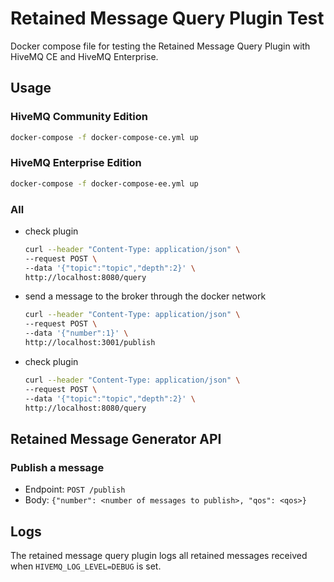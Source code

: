 # Retained Message Query Plugin Test

Docker compose file for testing the Retained Message Query Plugin with HiveMQ CE and HiveMQ Enterprise.

## Usage

### HiveMQ Community Edition

```bash
docker-compose -f docker-compose-ce.yml up
```

### HiveMQ Enterprise Edition

```bash
docker-compose -f docker-compose-ee.yml up
```

### All

- check plugin
  ```bash
  curl --header "Content-Type: application/json" \
  --request POST \
  --data '{"topic":"topic","depth":2}' \
  http://localhost:8080/query
  ```
- send a message to the broker through the docker network
  ```bash
  curl --header "Content-Type: application/json" \
  --request POST \
  --data '{"number":1}' \
  http://localhost:3001/publish
  ```
- check plugin
  ```bash
  curl --header "Content-Type: application/json" \
  --request POST \
  --data '{"topic":"topic","depth":2}' \
  http://localhost:8080/query
  ```

## Retained Message Generator API

### Publish a message

- Endpoint: `POST /publish`
- Body: `{"number": <number of messages to publish>, "qos": <qos>}`

## Logs

The retained message query plugin logs all retained messages received when `HIVEMQ_LOG_LEVEL=DEBUG` is set.
